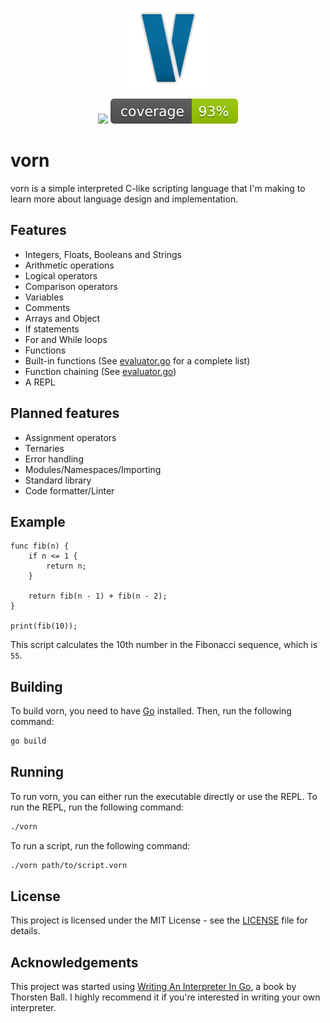 <p align="center"><img src="./assets/vorn.svg" width="128" height="128"></p>

<p align="center">
<img src="https://github.com/iskandervdh/vorn/actions/workflows/test.yml/badge.svg?branch=main">
<img src="https://raw.githubusercontent.com/iskandervdh/vorn/badges/.badges/main/coverage.svg">
</p>

# vorn

vorn is a simple interpreted C-like scripting language that I'm making to learn more about language design and implementation.

## Features

* Integers, Floats, Booleans and Strings
* Arithmetic operations
* Logical operators
* Comparison operators
* Variables
* Comments
* Arrays and Object
* If statements
* For and While loops
* Functions
* Built-in functions (See [evaluator.go](evaluator/evaluator.go#L54) for a complete list)
* Function chaining (See [evaluator.go](evaluator/evaluator.go#L87))
* A REPL

## Planned features

* Assignment operators
* Ternaries
* Error handling
* Modules/Namespaces/Importing
* Standard library
* Code formatter/Linter

## Example

```vorn
func fib(n) {
    if n <= 1 {
        return n;
    }

    return fib(n - 1) + fib(n - 2);
}

print(fib(10));
```

This script calculates the 10th number in the Fibonacci sequence, which is `55`.

## Building

To build vorn, you need to have [Go](https://golang.org/) installed. Then, run the following command:

```sh
go build
```

## Running

To run vorn, you can either run the executable directly or use the REPL. To run the REPL, run the following command:

```sh
./vorn
```

To run a script, run the following command:

```sh
./vorn path/to/script.vorn
```

## License

This project is licensed under the MIT License - see the [LICENSE](LICENSE) file for details.

## Acknowledgements

This project was started using [Writing An Interpreter In Go](https://interpreterbook.com/), a book by Thorsten Ball. I highly recommend it if you're interested in writing your own interpreter.
